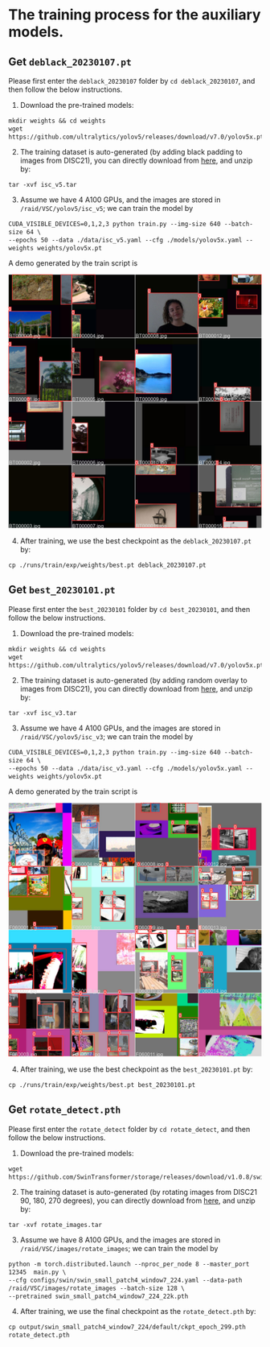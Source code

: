 # The training process for the auxiliary models.

## Get ```deblack_20230107.pt```

Please first enter the ```deblack_20230107``` folder by ```cd deblack_20230107```, and then follow the below instructions.

1. Download the pre-trained models:
```
mkdir weights && cd weights
wget https://github.com/ultralytics/yolov5/releases/download/v7.0/yolov5x.pt
```

2. The training dataset is auto-generated (by adding black padding to images from DISC21), you can directly download from [here](https://drive.google.com/file/d/1kN2j5HXJNIkMWvH-163yUfUrFlWK38mL/view?usp=share_link), and unzip by:
```
tar -xvf isc_v5.tar
```

3. Assume we have $4$ A100 GPUs, and the images are stored in ```/raid/VSC/yolov5/isc_v5```; we can train the model by

```
CUDA_VISIBLE_DEVICES=0,1,2,3 python train.py --img-size 640 --batch-size 64 \
--epochs 50 --data ./data/isc_v5.yaml --cfg ./models/yolov5x.yaml --weights weights/yolov5x.pt
```

A demo generated by the train script is

![image](https://github.com/WangWenhao0716/VSC-DescriptorTrack-Submission/blob/main/Test/Prepare/deblack_20230107/train_batch0.jpg)

4. After training, we use the best checkpoint as the ```deblack_20230107.pt``` by:
```
cp ./runs/train/exp/weights/best.pt deblack_20230107.pt
```

## Get ```best_20230101.pt```


Please first enter the ```best_20230101``` folder by ```cd best_20230101```, and then follow the below instructions.

1. Download the pre-trained models:
```
mkdir weights && cd weights
wget https://github.com/ultralytics/yolov5/releases/download/v7.0/yolov5x.pt
```

2. The training dataset is auto-generated (by adding random overlay to images from DISC21), you can directly download from [here](https://drive.google.com/file/d/1-2mniqP36BKqKwy-Frk6EqIHOZnN_7v0/view?usp=share_link), and unzip by:
```
tar -xvf isc_v3.tar
```

3. Assume we have $4$ A100 GPUs, and the images are stored in ```/raid/VSC/yolov5/isc_v3```; we can train the model by

```
CUDA_VISIBLE_DEVICES=0,1,2,3 python train.py --img-size 640 --batch-size 64 \
--epochs 50 --data ./data/isc_v3.yaml --cfg ./models/yolov5x.yaml --weights weights/yolov5x.pt
```

A demo generated by the train script is

![image](https://github.com/WangWenhao0716/VSC-DescriptorTrack-Submission/blob/main/Test/Prepare/best_20230101/train_batch0.jpg)

4. After training, we use the best checkpoint as the ```best_20230101.pt``` by:
```
cp ./runs/train/exp/weights/best.pt best_20230101.pt
```

## Get ```rotate_detect.pth```

Please first enter the ```rotate_detect``` folder by ```cd rotate_detect```, and then follow the below instructions.

1. Download the pre-trained models:
```
wget https://github.com/SwinTransformer/storage/releases/download/v1.0.8/swin_small_patch4_window7_224_22k.pth
```

2. The training dataset is auto-generated (by rotating images from  DISC21 90, 180, 270 degrees), you can directly download from [here](https://drive.google.com/file/d/12N0pXF2dP1NNRvXnJZKzGtGajnQAwRtZ/view?usp=share_link), and unzip by:
```
tar -xvf rotate_images.tar
```

3. Assume we have $8$ A100 GPUs, and the images are stored in ```/raid/VSC/images/rotate_images```; we can train the model by

```
python -m torch.distributed.launch --nproc_per_node 8 --master_port 12345  main.py \
--cfg configs/swin/swin_small_patch4_window7_224.yaml --data-path /raid/VSC/images/rotate_images --batch-size 128 \
--pretrained swin_small_patch4_window7_224_22k.pth
```

4. After training, we use the final checkpoint as the ```rotate_detect.pth``` by: 

```
cp output/swin_small_patch4_window7_224/default/ckpt_epoch_299.pth rotate_detect.pth
```
